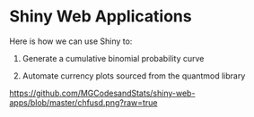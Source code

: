 # Shiny Web Applications

Here is how we can use Shiny to:

1. Generate a cumulative binomial probability curve



2. Automate currency plots sourced from the quantmod library


https://github.com/MGCodesandStats/shiny-web-apps/blob/master/chfusd.png?raw=true
      
